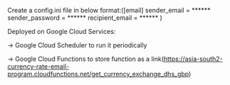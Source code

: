 Create a config.ini file in below format:([email]
sender_email = ******
sender_password = ******
recipient_email = ******
)

Deployed on Google Cloud Services: 

-> Google Cloud Scheduler to run it periodically

-> Google Cloud Functions to store function as a link(https://asia-south2-currency-rate-email-program.cloudfunctions.net/get_currency_exchange_dhs_gbp)
